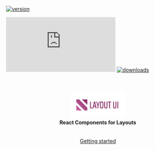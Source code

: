 [![version](https://img.shields.io/npm/v/layout-ui)](https://www.npmjs.com/package/layout-ui)

[![gzip size](https://img.badgesize.io/https://unpkg.com/layout-ui@latest/dist/index.es.js?compression=gzip)](https://unpkg.com/layout-ui)
[![downloads](https://img.shields.io/npm/dw/layout-ui)](https://www.npmjs.com/package/layout-ui)

<p align="center">
 <br/>
  <br/>
  <img src="https://raw.githubusercontent.com/kuldeepkeshwar/layout-ui/master/logo.png" width="150" alt="logo" />
  <br/>
  <b>React Components for Layouts</b>
   <br/>
    <br/>
     <br/>
  <a href="https://layout-ui.vercel.app/docs/install">Getting started</a> 
</p>
